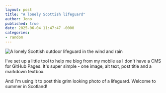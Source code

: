 ```yaml
---
layout: post
title: "A lonely Scottish lifeguard"
author: Jono
published: true
date: 2025-06-04 11:47:47 -0000
categories:
- random
---
```

![A lonely Scottish outdoor lifeguard in the wind and rain](https://ellis.scot/uploads/2025/2025-06-04-scottish-outdoor-lifeguard.jpg)


I've set up a little tool to help me blog from my mobile as I don't have a CMS for GitHub Pages. It's super simple - one image, alt text, post title and a markdown textbox. 

And I'm using it to post this grim looking photo of a lifeguard. Welcome to summer in Scotland!
